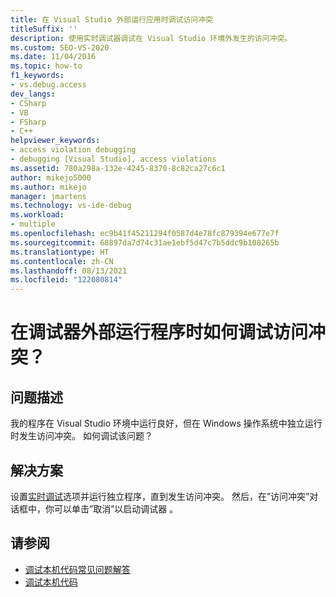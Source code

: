```yaml
---
title: 在 Visual Studio 外部运行应用时调试访问冲突
titleSuffix: ''
description: 使用实时调试器调试在 Visual Studio 环境外发生的访问冲突。
ms.custom: SEO-VS-2020
ms.date: 11/04/2016
ms.topic: how-to
f1_keywords:
- vs.debug.access
dev_langs:
- CSharp
- VB
- FSharp
- C++
helpviewer_keywords:
- access violation debugging
- debugging [Visual Studio], access violations
ms.assetid: 780a298a-132e-4245-8370-8c82ca27c6c1
author: mikejo5000
ms.author: mikejo
manager: jmartens
ms.technology: vs-ide-debug
ms.workload:
- multiple
ms.openlocfilehash: ec9b41f45211294f0587d4e78fc879394e677e7f
ms.sourcegitcommit: 68897da7d74c31ae1ebf5d47c7b5ddc9b108265b
ms.translationtype: HT
ms.contentlocale: zh-CN
ms.lasthandoff: 08/13/2021
ms.locfileid: "122080814"
---
```

# <a name="how-can-i-debug-access-violations-when-running-my-program-outside-the-debugger"></a>在调试器外部运行程序时如何调试访问冲突？

## <a name="problem-description"></a>问题描述
 我的程序在 Visual Studio 环境中运行良好，但在 Windows 操作系统中独立运行时发生访问冲突。 如何调试该问题？

## <a name="solution"></a>解决方案
 设置[实时调试](../debugger/just-in-time-debugging-in-visual-studio.md)选项并运行独立程序，直到发生访问冲突。 然后，在”访问冲突”对话框中，你可以单击”取消”以启动调试器 。

## <a name="see-also"></a>请参阅
- [调试本机代码常见问题解答](../debugger/debugging-native-code-faqs.md)
- [调试本机代码](../debugger/debugging-native-code.md)